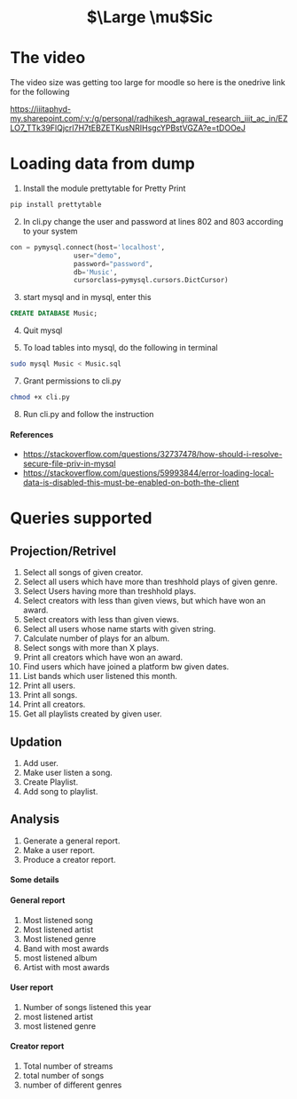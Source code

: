 <center> <h1> $\Large \mu$Sic </h1> </center>

# The video
The video size was getting too large for moodle so here is the onedrive link for the following

https://iiitaphyd-my.sharepoint.com/:v:/g/personal/radhikesh_agrawal_research_iiit_ac_in/EZLO7_TTk39FlQjcrl7H7tEBZETKusNRIHsgcYPBstVGZA?e=tDOOeJ

# Loading data from dump

1. Install the module prettytable for Pretty Print

```bash
pip install prettytable
```

2. In cli.py change the user and password at lines 802 and 803 according to your system

```python
con = pymysql.connect(host='localhost',
                user="demo",
                password="password",
                db='Music',
                cursorclass=pymysql.cursors.DictCursor)
```

3. start mysql and in mysql, enter this

```sql
CREATE DATABASE Music;
```

4. Quit mysql

6. To load tables into mysql, do the following in terminal

```bash
sudo mysql Music < Music.sql
```

7. Grant permissions to cli.py

```bash
chmod +x cli.py
```

8. Run cli.py and follow the instruction

#### References
* https://stackoverflow.com/questions/32737478/how-should-i-resolve-secure-file-priv-in-mysql
* https://stackoverflow.com/questions/59993844/error-loading-local-data-is-disabled-this-must-be-enabled-on-both-the-client

# Queries supported

## Projection/Retrivel
1. Select all songs of given creator.
2. Select all users which have more than treshhold plays of given genre.
3. Select Users having more than treshhold plays.
4. Select creators with less than given views, but which have won an award.
5. Select creators with less than given views.
6. Select all users whose name starts with given string.
7. Calculate number of plays for an album. 
8. Select songs with more than X plays. 
9. Print all creators which have won an award.
10. Find users which have joined a platform bw given dates.
11. List bands which user listened this month.
12. Print all users.
13. Print all songs.
14. Print all creators.
15. Get all playlists created by given user.

## Updation
1. Add user.
2. Make user listen a song.
3. Create Playlist.
4. Add song to playlist.

## Analysis
1. Generate a general report.
2. Make a user report.
3. Produce a creator report.

#### Some details

#### General report
1. Most listened song
2. Most listened artist
3. Most listened genre
4. Band with most awards
5. most listened album
6. Artist with most awards

#### User report
1. Number of songs listened this year
2. most listened artist
3. most listened genre

#### Creator report
1. Total number of streams
2. total number of songs
3. number of different genres

